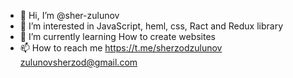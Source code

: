 - 👋 Hi, I’m @sher-zulunov
- 👀 I’m interested in JavaScript, heml, css, Ract and Redux library
- 🌱 I’m currently learning How to create websites
- 📫 How to reach me https://t.me/sherzodzulunov zulunovsherzod@gmail.com
